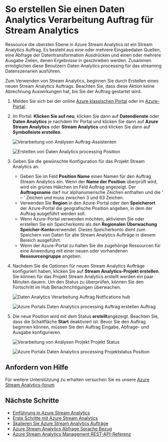 <properties 
    pageTitle="So erstellen Sie einen Daten Analytics Verarbeitung Auftrag für Stream Analytics | Microsoft Azure" 
    description="Erstellen Sie einen Daten Analytics Verarbeitung Auftrag für Stream Analytics | Learning Path Segment an."
    keywords="Verarbeitung von Analysen"
    documentationCenter=""
    services="stream-analytics"
    authors="jeffstokes72" 
    manager="jhubbard" 
    editor="cgronlun"/>

<tags 
    ms.service="stream-analytics" 
    ms.devlang="na" 
    ms.topic="article" 
    ms.tgt_pltfrm="na" 
    ms.workload="data-services" 
    ms.date="09/26/2016" 
    ms.author="jeffstok"/> 

# <a name="how-to-create-a-data-analytics-processing-job-for-stream-analytics"></a>So erstellen Sie einen Daten Analytics Verarbeitung Auftrag für Stream Analytics

Ressource die obersten Ebene in Azure Stream Analytics ist ein Stream Analytics Auftrag.  Es besteht aus eine oder mehrere Eingabedaten Quellen, eine Abfrage der Datentransformation Ausdrücken und einen oder mehrere Ausgabe Zielen, denen Ergebnisse in geschrieben werden. Zusammen ermöglichen diese Benutzern Daten Analytics processing für das streaming Datenszenarien ausführen.

Zum Verwenden von Stream Analytics, beginnen Sie durch Erstellen eines neuen Stream Analytics Auftrags.  Beachten Sie, dass diese Aktion keine Abrechnung Auswirkungen hat, bis Sie der Auftrag gestartet wird.

1.  Melden Sie sich bei der online [Azure klassischen Portal](http://manage.windowsazure.com) oder im [Azure-Portal](https://portal.azure.com/).
2.  Im Portal: **Klicken Sie auf neu**, klicken Sie dann auf **Datendienste** oder **Daten Analytics** je nachdem Ihr Portal und klicken Sie dann auf **Azure Stream Analytics** oder **Stream Analytics** und klicken Sie dann auf **Symbolleiste erstellen**.

    ![Verarbeitung von Analysen Auftrag-Assistenten](./media/stream-analytics-create-a-job/1-stream-analytics-create-a-job.png)  

    ![Erstellen von Daten Analytics processing Position](./media/stream-analytics-create-a-job/4-stream-analytics-create-a-job.png)  

3.  Geben Sie die gewünschte Konfiguration für das Projekt Stream Analytics an.
    - Geben Sie im Feld **Position Name** einen Namen für den Auftrag Stream Analytics ein. Wenn der **Name der Position** überprüft wird, wird ein grünes Häkchen im Feld Auftrag angezeigt. Der **Auftragsname** darf nur alphanumerische Zeichen enthalten und die ' – ' Zeichen und muss zwischen 3 und 63 Zeichen.
    - Verwenden Sie **Region** in den Azure-Portal oder den **Speicherort** der Azure-Portal die geografische Position angeben, in dem der Auftrag ausgeführt werden soll.
    - Wenn Azure-Portal verwenden möchten, aktivieren Sie oder erstellen Sie ein Speicherkonto als den **Regionalen Überwachung Speicher-Konto**verwendet. Dieses Speicherkonto dient zum Speichern von Daten für alle Stream Analytics Aufträge in diesem Bereich ausgeführt.
    - Wenn der Azure-Portal zu halten Sie die zugehörige Ressourcen für eine Anwendung mit einer neuen oder vorhandenen **Ressourcengruppe** angeben.

4.  Nachdem Sie die Optionen für neuen Stream Analytics Aufträge konfiguriert haben, klicken Sie auf **Stream Analytics-Projekt erstellen**. Sie können für das Projekt Stream Analytics erstellt werden ein paar Minuten dauern. Um den Status zu überprüfen, können Sie den Fortschritt im Hub Benachrichtigungen überwachen.

    ![Daten Analytics Verarbeitung Auftrag Notfications hub](./media/stream-analytics-create-a-job/2-stream-analytics-create-a-job.png)  

    ![Azure Portals Daten Analytics processing Auftrag erstellen Auftrag](./media/stream-analytics-create-a-job/5-stream-analytics-create-a-job.png)  

5.  Die neue Position wird mit dem Status **erstellt**angezeigt. Beachten Sie, dass die Schaltfläche **Start** deaktiviert ist. Bevor Sie den Auftrag beginnen können, müssen Sie den Auftrag Eingabe, Abfrage- und Ausgabe konfigurieren.

    ![Verarbeitung von Analysen Projekt Projekt Status](./media/stream-analytics-create-a-job/3-stream-analytics-create-a-job.png)  

    ![Azure Portals Daten Analytics processing Projektstatus Position](./media/stream-analytics-create-a-job/6-stream-analytics-create-a-job.png)  

## <a name="get-help"></a>Anfordern von Hilfe
Für weitere Unterstützung zu erhalten versuchen Sie es unsere [Azure Stream Analytics-forum](https://social.msdn.microsoft.com/Forums/en-US/home?forum=AzureStreamAnalytics)

## <a name="next-steps"></a>Nächste Schritte

- [Einführung in Azure Stream Analytics](stream-analytics-introduction.md)
- [Erste Schritte mit Azure Stream Analytics](stream-analytics-get-started.md)
- [Skalieren Sie Azure Stream Analytics Aufträge](stream-analytics-scale-jobs.md)
- [Azure Stream Analytics Abfrage Sprache Bezug](https://msdn.microsoft.com/library/azure/dn834998.aspx)
- [Azure Stream Analytics Management REST-API-Referenz](https://msdn.microsoft.com/library/azure/dn835031.aspx)
